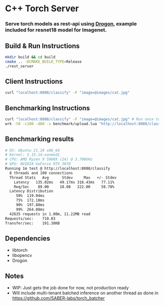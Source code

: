 # C++ Torch Server
### Serve torch models as rest-api using [Drogon](https://github.com/drogonframework/drogon), example included for resnet18 model for Imagenet.

## Build & Run Instructions
```bash
mkdir build && cd build
cmake .. -DCMAKE_BUILD_TYPE=Release
./rest_server
```

## Client Instructions
```bash
curl "localhost:8088/classify" -F "image=@images/cat.jpg"
```

## Benchmarking Instructions
```bash
curl "localhost:8088/classify" -F "image=@images/cat.jpg" # Run once to warmup.
wrk -t8 -c100 -d60 -s benchmark/upload.lua "http://localhost:8088/classify" --latency
```

## Benchmarking results
```bash
# OS: Ubuntu 21.10 x86_64
# Kernel: 5.15.14-xanmod1
# CPU: AMD Ryzen 9 5900X (24) @ 3.700GHz
# GPU: NVIDIA GeForce RTX 3070
Running 1m test @ http://localhost:8088/classify
  8 threads and 100 connections
  Thread Stats   Avg      Stdev     Max   +/- Stdev
    Latency   135.02ms   49.17ms 318.43ms   77.11%
    Req/Sec    89.00     18.08   222.00     58.70%
  Latency Distribution
     50%  119.04ms
     75%  172.18ms
     90%  197.88ms
     99%  264.88ms
  42635 requests in 1.00m, 11.22MB read
Requests/sec:    710.03
Transfer/sec:    191.38KB
```

## Dependencies
* libtorch
* libopencv
* Drogon

## Notes
* WIP: Just gets the job done for now, not production ready
* Will include multi-tenant batched inference on another thread as done in https://github.com/SABER-labs/torch_batcher